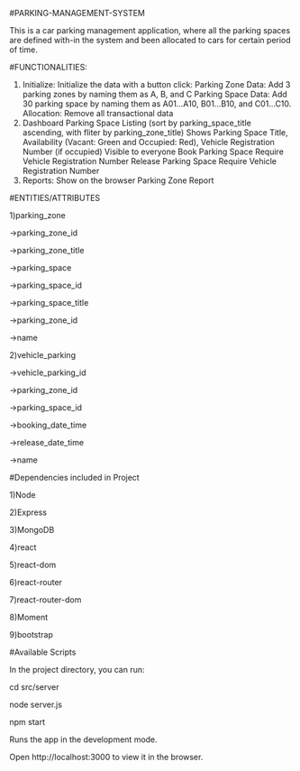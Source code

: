 #PARKING-MANAGEMENT-SYSTEM

This is a car parking management application, where all the parking spaces are defined with-in the system and been allocated to cars for certain period of time.

#FUNCTIONALITIES:
1) Initialize: Initialize the data with a button click: 
Parking Zone Data: Add 3 parking zones by naming them as A, B, and C
Parking Space Data: Add 30 parking space by naming them as A01...A10, B01...B10, and C01...C10.
Allocation: Remove all transactional data
2) Dashboard
Parking Space Listing (sort by parking_space_title ascending, with fliter by parking_zone_title)
Shows Parking Space Title, Availability (Vacant: Green and Occupied: Red), Vehicle Registration Number (if occupied)
Visible to everyone
Book Parking Space 
Require Vehicle Registration Number
Release Parking Space 
Require Vehicle Registration Number
3) Reports: Show on the browser
Parking Zone Report

#ENTITIES/ATTRIBUTES

1)parking_zone

->parking_zone_id

->parking_zone_title

->parking_space

->parking_space_id

->parking_space_title

->parking_zone_id

->name

2)vehicle_parking

->vehicle_parking_id

->parking_zone_id

->parking_space_id

->booking_date_time

->release_date_time

->name

#Dependencies included in Project

1)Node

2)Express

3)MongoDB

4)react

5)react-dom

6)react-router

7)react-router-dom

8)Moment

9)bootstrap

#Available Scripts

In the project directory, you can run:

cd src/server

node server.js

npm start

Runs the app in the development mode.

Open http://localhost:3000 to view it in the browser.
